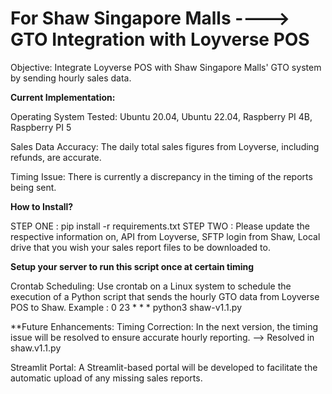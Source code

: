 # For Shaw Singapore Malls ----> GTO Integration with Loyverse POS
Objective:
Integrate Loyverse POS with Shaw Singapore Malls' GTO system by sending hourly sales data.

**Current Implementation:**

Operating System Tested:
Ubuntu 20.04, Ubuntu 22.04, Raspberry PI 4B, Raspberry PI 5

Sales Data Accuracy:
The daily total sales figures from Loyverse, including refunds, are accurate.

Timing Issue:
There is currently a discrepancy in the timing of the reports being sent.

**How to Install?**

STEP ONE : pip install -r requirements.txt
STEP TWO : Please update the respective information on, API from Loyverse, SFTP login from Shaw, Local drive that you wish your sales report files to be downloaded to.

**Setup your server to run this script once at certain timing**

Crontab Scheduling:
Use crontab on a Linux system to schedule the execution of a Python script that sends the hourly GTO data from Loyverse POS to Shaw. 
Example : 0 23 * * * python3 shaw-v1.1.py

**Future Enhancements:
Timing Correction:
In the next version, the timing issue will be resolved to ensure accurate hourly reporting. --> Resolved in shaw.v1.1.py

Streamlit Portal:
A Streamlit-based portal will be developed to facilitate the automatic upload of any missing sales reports.
